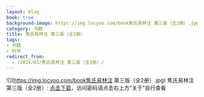 ```yaml
---
layout: blog
book: true
background-image: https://img.locyoo.com/book焦氏易林注 第三版（全2册）.jpg
category: 书籍
title: 焦氏易林注 第三版（全2册）
tags:
- 书籍
- 科学
redirect_from:
  - /2024/03/焦氏易林注 第三版（全2册）/
---
```

![](https://img.locyoo.com/book焦氏易林注 第三版（全2册）.jpg)
焦氏易林注 第三版（全2册）: <a name = "ref1" href="https://url18.ctfile.com/f/50983618-1319973400-674cb6?p=3619">点击下载</a>，访问密码请点击右上方“关于”自行查看